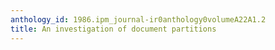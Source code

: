 ```yaml
---
anthology_id: 1986.ipm_journal-ir0anthology0volumeA22A1.2
title: An investigation of document partitions
---
```

